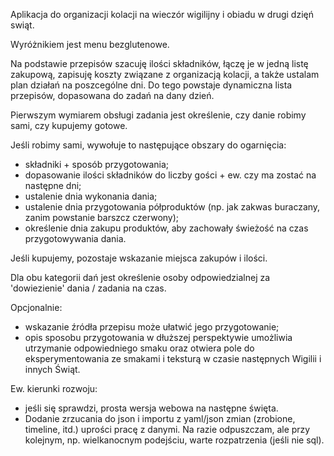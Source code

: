 Aplikacja do organizacji kolacji na wieczór wigilijny i obiadu w drugi dzięń swiąt.

Wyróżnikiem jest menu bezglutenowe.

Na podstawie przepisów szacuję ilości składników, łączę je w jedną listę zakupową, zapisuję koszty związane z 
organizacją kolacji, a także ustalam plan działań na poszcególne dni. Do tego powstaje dynamiczna lista przepisów, dopasowana
do zadań na dany dzień.

Pierwszym wymiarem obsługi zadania jest określenie, czy danie robimy sami, czy kupujemy gotowe.

Jeśli robimy sami, wywołuje to następujące obszary do ogarnięcia:
* składniki + sposób przygotowania;
* dopasowanie ilości składników do liczby gości + ew. czy ma zostać na następne dni;
* ustalenie dnia wykonania dania;
* ustalenie dnia przygotowania półproduktów (np. jak zakwas buraczany, zanim powstanie barszcz czerwony);
* określenie dnia zakupu produktów, aby zachowały świeżość na czas przygotowywania dania.

Jeśli kupujemy, pozostaje wskazanie miejsca zakupów i ilości.

Dla obu kategorii dań jest określenie osoby odpowiedzialnej za 'dowiezienie' dania / zadania na czas.

Opcjonalnie:
* wskazanie źródła przepisu może ułatwić jego przygotowanie;
* opis sposobu przygotowania w dłuższej perspektywie umożliwia utrzymanie odpowiedniego smaku oraz otwiera pole
do eksperymentowania ze smakami i teksturą w czasie następnych Wigilii i innych Świąt.

Ew. kierunki rozwoju:
* jeśli się sprawdzi, prosta wersja webowa na następne święta.
* Dodanie zrzucania do json i importu z yaml/json zmian (zrobione, timeline, itd.) uprości pracę z danymi.
Na razie odpuszczam, ale przy kolejnym, np. wielkanocnym podejściu, warte rozpatrzenia (jeśli nie sql).
